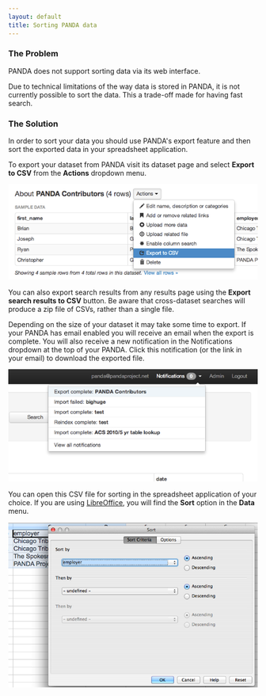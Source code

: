 ```yaml
---
layout: default 
title: Sorting PANDA data
---
```


### The Problem

PANDA does not support sorting data via its web interface.

Due to technical limitations of the way data is stored in PANDA, it is not currently possible to sort the data. This a trade-off made for having fast search.

### The Solution

In order to sort your data you should use PANDA's export feature and then sort the exported data in your spreadsheet application.

To export your dataset from PANDA visit its dataset page and select **Export to CSV** from the **Actions** dropdown menu.

![](/images/panda-export-dataset.png)

You can also export search results from any results page using the **Export search results to CSV** button. Be aware that cross-dataset searches will produce a zip file of CSVs, rather than a single file.

Depending on the size of your dataset it may take some time to export. If your PANDA has email enabled you will receive an email when the export is complete. You will also receive a new notification in the Notifications dropdown at the top of your PANDA. Click this notification (or the link in your email) to download the exported file.

![](/images/panda-export-notification.png)

You can open this CSV file for sorting in the spreadsheet application of your choice. If you are using <a href="http://www.libreoffice.org/">LibreOffice</a>, you will find the **Sort** option in the **Data** menu.

![](/images/libre-sort-data.png)

